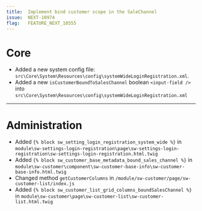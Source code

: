 ```yaml
---
title:  Implement bind customer scope in the SaleChannel
issue:  NEXT-10974   
flag:   FEATURE_NEXT_10555
---
```

# Core
* Added a new system config file: `src\Core\System\Resources\config\systemWideLoginRegistration.xml`.
* Added a new `isCustomerBoundToSalesChannel` boolean `<input-field />` into `src\Core\System\Resources\config\systemWideLoginRegistration.xml`  
___
# Administration
* Added `{% block sw_setting_login_registration_system_wide %}` in `module\sw-settings-login-registration\page\sw-settings-login-registration\sw-settings-login-registration.html.twig`
* Added `{% block sw_customer_base_metadata_bound_sales_channel %}` in `module\sw-customer\component\sw-customer-base-info\sw-customer-base-info.html.twig`
* Changed method `getCustomerColumns` in `/module/sw-customer/page/sw-customer-list/index.js`
* Added `{% block sw_customer_list_grid_columns_boundSalesChannel %}` in `module\sw-customer\page\sw-customer-list\sw-customer-list.html.twig`
